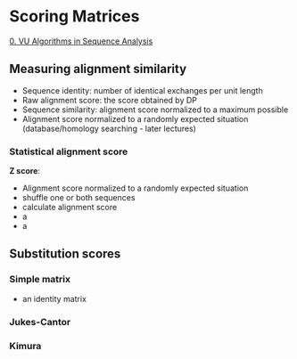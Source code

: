 # Scoring Matrices

[0. VU Algorithms in Sequence Analysis](0.%20VU%20Algorithms%20in%20Sequence%20Analysis.md)

## Measuring alignment similarity

- Sequence identity: number of identical exchanges per unit length
- Raw alignment score: the score obtained by DP
- Sequence similarity: alignment score normalized to a maximum possible
- Alignment score normalized to a randomly expected situation (database/homology searching - later lectures)

### Statistical alignment score

**Z score**:
- Alignment score normalized to a randomly expected situation
- shuffle one or both sequences
- calculate alignment score
- a
- a

## Substitution scores


### Simple matrix

- an identity matrix

### Jukes-Cantor


### Kimura


